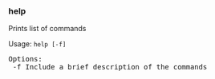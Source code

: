 ### help
Prints list of commands

Usage: `help [-f]`
<pre>
Options:
 -f	Include a brief description of the commands
</pre>
